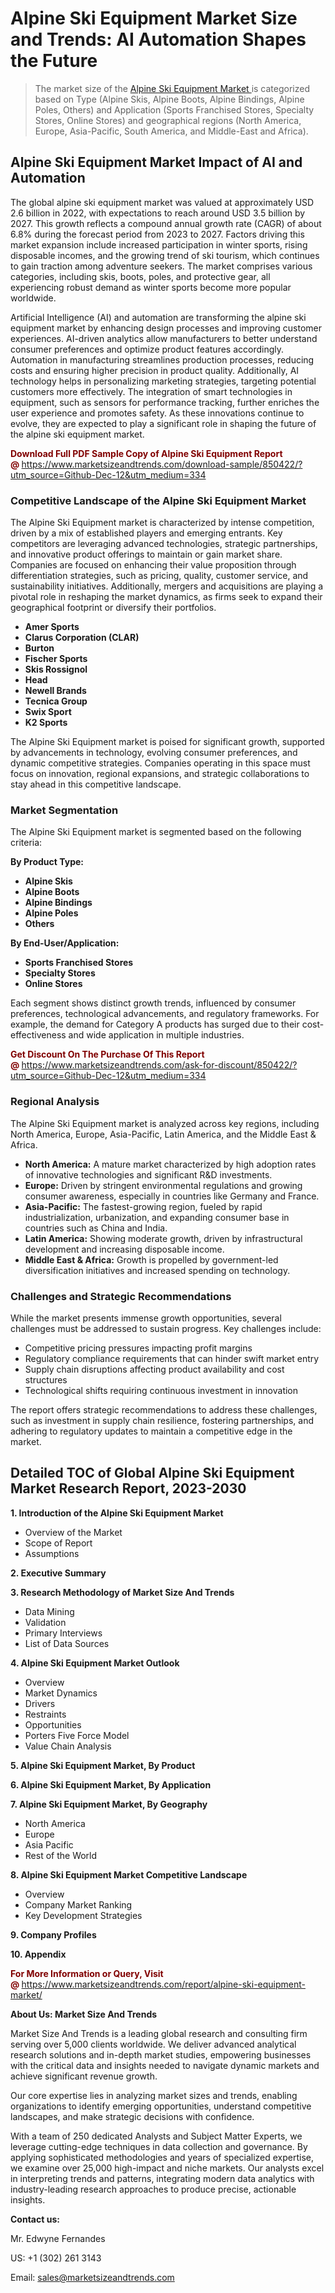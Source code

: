 <H1>Alpine Ski Equipment Market Size and Trends: AI Automation Shapes the Future</H1><blockquote><p>The market size of the <a href="https://www.marketsizeandtrends.com/download-sample/850422/?utm_source=Github-Dec-12&amp;utm_medium=334" target="_blank">Alpine Ski Equipment Market </a>is categorized based on Type (Alpine Skis, Alpine Boots, Alpine Bindings, Alpine Poles, Others) and Application (Sports Franchised Stores, Specialty Stores, Online Stores) and geographical regions (North America, Europe, Asia-Pacific, South America, and Middle-East and Africa).</p></blockquote><p><h2>Alpine Ski Equipment Market Impact of AI and Automation</h2><p>The global alpine ski equipment market was valued at approximately USD 2.6 billion in 2022, with expectations to reach around USD 3.5 billion by 2027. This growth reflects a compound annual growth rate (CAGR) of about 6.8% during the forecast period from 2023 to 2027. Factors driving this market expansion include increased participation in winter sports, rising disposable incomes, and the growing trend of ski tourism, which continues to gain traction among adventure seekers. The market comprises various categories, including skis, boots, poles, and protective gear, all experiencing robust demand as winter sports become more popular worldwide.</p><p>Artificial Intelligence (AI) and automation are transforming the alpine ski equipment market by enhancing design processes and improving customer experiences. AI-driven analytics allow manufacturers to better understand consumer preferences and optimize product features accordingly. Automation in manufacturing streamlines production processes, reducing costs and ensuring higher precision in product quality. Additionally, AI technology helps in personalizing marketing strategies, targeting potential customers more effectively. The integration of smart technologies in equipment, such as sensors for performance tracking, further enriches the user experience and promotes safety. As these innovations continue to evolve, they are expected to play a significant role in shaping the future of the alpine ski equipment market.</p></p><p><strong><span style="color: #800000;">Download Full PDF Sample Copy of Alpine Ski Equipment Report @</span>&nbsp;</strong><a href="https://www.marketsizeandtrends.com/download-sample/850422/?utm_source=Github-Dec-12&amp;utm_medium=334">https://www.marketsizeandtrends.com/download-sample/850422/?utm_source=Github-Dec-12&amp;utm_medium=334</a></p><h3>Competitive Landscape of the Alpine Ski Equipment Market</h3><p>The Alpine Ski Equipment market is characterized by intense competition, driven by a mix of established players and emerging entrants. Key competitors are leveraging advanced technologies, strategic partnerships, and innovative product offerings to maintain or gain market share. Companies are focused on enhancing their value proposition through differentiation strategies, such as pricing, quality, customer service, and sustainability initiatives. Additionally, mergers and acquisitions are playing a pivotal role in reshaping the market dynamics, as firms seek to expand their geographical footprint or diversify their portfolios.</p><p><strong><p><ul><li>Amer Sports </li><li> Clarus Corporation (CLAR) </li><li> Burton </li><li> Fischer Sports </li><li> Skis Rossignol </li><li> Head </li><li> Newell Brands </li><li> Tecnica Group </li><li> Swix Sport </li><li> K2 Sports</p></li></ul></p></strong></p><p>The Alpine Ski Equipment market is poised for significant growth, supported by advancements in technology, evolving consumer preferences, and dynamic competitive strategies. Companies operating in this space must focus on innovation, regional expansions, and strategic collaborations to stay ahead in this competitive landscape.</p><h3>Market Segmentation</h3><p>The Alpine Ski Equipment market is segmented based on the following criteria:</p><p><strong>By Product Type:</strong></p><p><strong><p><ul><li>Alpine Skis </li><li> Alpine Boots </li><li> Alpine Bindings </li><li> Alpine Poles </li><li> Others</p></li></ul></p></strong></p><p><strong>By End-User/Application:</strong></p><p><strong><p><ul><li>Sports Franchised Stores </li><li> Specialty Stores </li><li> Online Stores</p></li></ul></p></strong></p><p>Each segment shows distinct growth trends, influenced by consumer preferences, technological advancements, and regulatory frameworks. For example, the demand for Category A products has surged due to their cost-effectiveness and wide application in multiple industries.</p><p><strong><span style="color: #800000;">Get Discount On The Purchase Of This Report @&nbsp;</span></strong><a href="https://www.marketsizeandtrends.com/ask-for-discount/850422/?utm_source=Github-Dec-12&amp;utm_medium=334">https://www.marketsizeandtrends.com/ask-for-discount/850422/?utm_source=Github-Dec-12&amp;utm_medium=334</a></p><h3>Regional Analysis</h3><p>The Alpine Ski Equipment market is analyzed across key regions, including North America, Europe, Asia-Pacific, Latin America, and the Middle East &amp; Africa.</p><ul><li><strong>North America:</strong> A mature market characterized by high adoption rates of innovative technologies and significant R&amp;D investments.</li><li><strong>Europe:</strong> Driven by stringent environmental regulations and growing consumer awareness, especially in countries like Germany and France.</li><li><strong>Asia-Pacific:</strong> The fastest-growing region, fueled by rapid industrialization, urbanization, and expanding consumer base in countries such as China and India.</li><li><strong>Latin America:</strong> Showing moderate growth, driven by infrastructural development and increasing disposable income.</li><li><strong>Middle East &amp; Africa:</strong> Growth is propelled by government-led diversification initiatives and increased spending on technology.</li></ul><h3>Challenges and Strategic Recommendations</h3><p>While the market presents immense growth opportunities, several challenges must be addressed to sustain progress. Key challenges include:</p><ul><li>Competitive pricing pressures impacting profit margins</li><li>Regulatory compliance requirements that can hinder swift market entry</li><li>Supply chain disruptions affecting product availability and cost structures</li><li>Technological shifts requiring continuous investment in innovation</li></ul><p>The report offers strategic recommendations to address these challenges, such as investment in supply chain resilience, fostering partnerships, and adhering to regulatory updates to maintain a competitive edge in the market.</p><h2>Detailed TOC of Global Alpine Ski Equipment Market Research Report, 2023-2030</h2><p><strong>1. Introduction of the Alpine Ski Equipment Market</strong></p><ul><li>Overview of the Market</li><li>Scope of Report</li><li>Assumptions&nbsp;</li></ul><p><strong>2. Executive Summary</strong></p><p><strong>3. Research Methodology of <strong>Market Size And Trends</strong></strong></p><ul><li>Data Mining</li><li>Validation</li><li>Primary Interviews</li><li>List of Data Sources&nbsp;</li></ul><p><strong>4. Alpine Ski Equipment Market Outlook</strong></p><ul><li>Overview</li><li>Market Dynamics</li><li>Drivers</li><li>Restraints</li><li>Opportunities</li><li>Porters Five Force Model</li><li>Value Chain Analysis&nbsp;</li></ul><p><strong>5. Alpine Ski Equipment Market, By Product</strong></p><p><strong>6. Alpine Ski Equipment Market, By Application</strong></p><p><strong>7. Alpine Ski Equipment Market, By Geography</strong></p><ul><li>North America</li><li>Europe</li><li>Asia Pacific</li><li>Rest of the World&nbsp;</li></ul><p><strong>8. Alpine Ski Equipment Market Competitive Landscape</strong></p><ul><li>Overview</li><li>Company Market Ranking</li><li>Key Development Strategies&nbsp;</li></ul><p><strong>9. Company Profiles</strong></p><p><strong>10. Appendix</strong></p><p><strong><span style="color: #800000;">For More Information or Query, Visit @&nbsp;</span></strong><a href="https://www.marketsizeandtrends.com/report/alpine-ski-equipment-market/">https://www.marketsizeandtrends.com/report/alpine-ski-equipment-market/</a></p><p></p><p><strong>About Us:&nbsp;Market Size And Trends</strong></p><p>Market Size And Trends&nbsp;is a leading global research and consulting firm serving over 5,000 clients worldwide. We deliver advanced analytical research solutions and in-depth market studies, empowering businesses with the critical data and insights needed to navigate dynamic markets and achieve significant revenue growth.</p><p>Our core expertise lies in analyzing market sizes and trends, enabling organizations to identify emerging opportunities, understand competitive landscapes, and make strategic decisions with confidence.</p><p>With a team of 250 dedicated Analysts and Subject Matter Experts, we leverage cutting-edge techniques in data collection and governance. By applying sophisticated methodologies and years of specialized expertise, we examine over 25,000 high-impact and niche markets. Our analysts excel in interpreting trends and patterns, integrating modern data analytics with industry-leading research approaches to produce precise, actionable insights.</p><p><strong>Contact us:</strong></p><p>Mr. Edwyne Fernandes</p><p>US: +1 (302) 261 3143</p><p>Email: <a href="mailto:sales@marketsizeandtrends.com">sales@marketsizeandtrends.com</a>&nbsp;</p>
